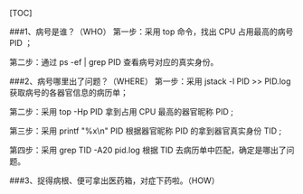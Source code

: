 [TOC]

###1、病号是谁？（WHO）
第一步：采用 top 命令，找出 CPU 占用最高的病号 PID ；

第二步：通过 ps -ef | grep PID 查看病号对应的真实身份。

###2、病号哪里出了问题？（WHERE）
第一步：采用 jstack -l PID >> PID.log 获取病号的各器官信息的病历单；

第二步：采用 top -Hp PID 拿到占用 CPU 最高的器官昵称 PID ;

第三步：采用 printf "%x\n" PID 根据器官昵称 PID 的拿到器官真实身份 TID ;

第四步：采用 grep TID -A20 pid.log 根据 TID 去病历单中匹配，确定是哪出了问题。

###3、捉得病根、便可拿出医药箱，对症下药啦。（HOW）
